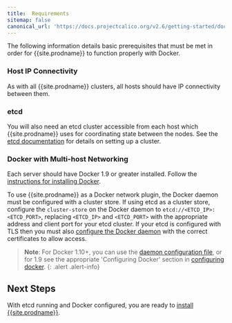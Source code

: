 ```yaml
---
title:  Requirements
sitemap: false 
canonical_url: 'https://docs.projectcalico.org/v2.6/getting-started/docker/installation/requirements'
---
```


The following information details basic prerequisites that must be met
in order for {{site.prodname}} to function properly with Docker.

### Host IP Connectivity

As with all {{site.prodname}} clusters, all hosts should have IP connectivity between them.

### etcd

You will also need an etcd cluster accessible from each host which {{site.prodname}}
uses for coordinating state between the nodes. See the [etcd documentation][etcd]
for details on setting up a cluster.

### Docker with Multi-host Networking

Each server should have Docker 1.9 or greater installed.
Follow the [instructions for installing Docker][docker].

To use {{site.prodname}} as a Docker network plugin, the Docker daemon must be configured
with a cluster store.  If using etcd as a cluster store,
configure the `cluster-store` on the Docker daemon to `etcd://<ETCD_IP>:<ETCD_PORT>`,
replacing `<ETCD_IP>` and `<ETCD_PORT>` with the appropriate address and client
port for your etcd cluster.  If your etcd is configured with TLS then you must
also [configure the Docker daemon][daemon-cert-config] with the correct
certificates to allow access.

> **Note**: For Docker 1.10+, you can use the [daemon configuration file][daemon-config-file],
> or for 1.9 see the appropriate 'Configuring Docker' section in 
> [configuring docker][configuring-docker-1.9].
{: .alert .alert-info}


## Next Steps

With etcd running and Docker configured, you are ready to
[install {{site.prodname}}](manual).


[etcd]: https://coreos.com/etcd/docs/latest/
[docker]: https://docs.docker.com/engine/installation/
[daemon-config-file]: https://docs.docker.com/engine/reference/commandline/dockerd/#/daemon-configuration-file
[daemon-cert-config]: https://docs.docker.com/engine/reference/commandline/dockerd/#nodes-discovery
[configuring-docker-1.9]: https://docs.docker.com/v1.9/engine/articles/configuring/
